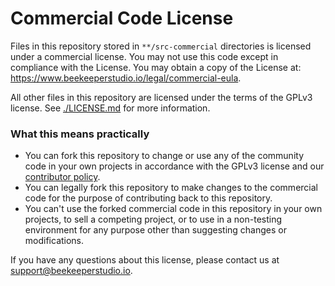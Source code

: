 # Commercial Code License

Files in this repository stored in `**/src-commercial` directories is licensed under a commercial license. You may not use this code except in compliance with the License. You may obtain a copy of the License at: https://www.beekeeperstudio.io/legal/commercial-eula.

All other files in this repository are licensed under the terms of the GPLv3 license. See [./LICENSE.md](./LICENSE.md) for more information.

### What this means practically

- You can fork this repository to change or use any of the community code in your own projects in accordance with the GPLv3 license and our [contributor policy](./CONTRIBUTING.md).
- You can legally fork this repository to make changes to the commercial code for the purpose of contributing back to this repository.
- You can't use the forked commercial code in this repository in your own projects, to sell a competing project, or to use in a non-testing environment for any purpose other than suggesting changes or modifications.

If you have any questions about this license, please contact us at [support@beekeeperstudio.io](mailto:support@beekeeperstudio.io).
